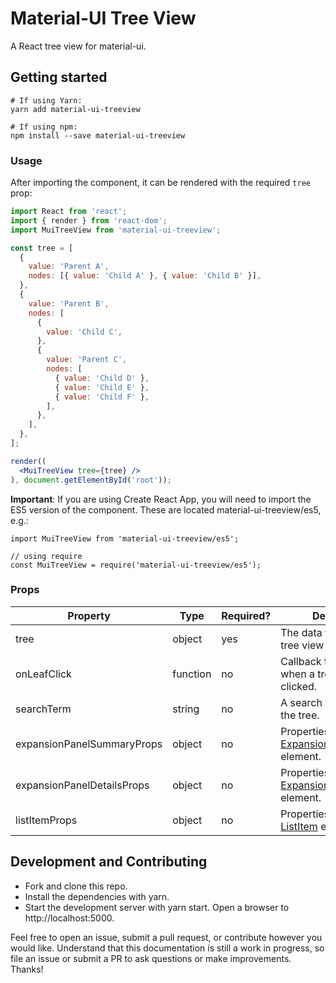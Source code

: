 # Material-UI Tree View

A React tree view for material-ui.

## Getting started

```
# If using Yarn:
yarn add material-ui-treeview

# If using npm:
npm install --save material-ui-treeview
```

### Usage

After importing the component, it can be rendered with the required `tree` prop:

```jsx
import React from 'react';
import { render } from 'react-dom';
import MuiTreeView from 'material-ui-treeview';

const tree = [
  {
    value: 'Parent A',
    nodes: [{ value: 'Child A' }, { value: 'Child B' }],
  },
  {
    value: 'Parent B',
    nodes: [
      {
        value: 'Child C',
      },
      {
        value: 'Parent C',
        nodes: [
          { value: 'Child D' },
          { value: 'Child E' },
          { value: 'Child F' },
        ],
      },
    ],
  },
];

render((
  <MuiTreeView tree={tree} />
), document.getElementById('root'));
```

**Important**: If you are using Create React App, you will need to import the ES5 version of the component.
These are located material-ui-treeview/es5, e.g.:

```
import MuiTreeView from 'material-ui-treeview/es5';

// using require
const MuiTreeView = require('material-ui-treeview/es5');
```

### Props


| Property | Type | Required? | Description |
| --- | --- | --- | --- |
| tree | object | yes | The data to render as a tree view |
| onLeafClick | function | no | Callback function fired when a tree leaf is clicked. |
| searchTerm | string | no | A search term to refine the tree. |
| expansionPanelSummaryProps | object | no | Properties applied to the [ExpansionPanelSummary](https://material-ui.com/api/expansion-panel-summary) element. | 
| expansionPanelDetailsProps | object | no | Properties applied to the [ExpansionPanelDetails](https://material-ui.com/api/expansion-panel-details) element. |
| listItemProps | object | no | Properties applied to the [ListItem](https://material-ui.com/api/list-item) element. | 

## Development and Contributing

* Fork and clone this repo.
* Install the dependencies with yarn.
* Start the development server with yarn start. Open a browser to http://localhost:5000.

Feel free to open an issue, submit a pull request, or contribute however you would like.
Understand that this documentation is still a work in progress, so file an issue or submit a PR
to ask questions or make improvements. Thanks!
